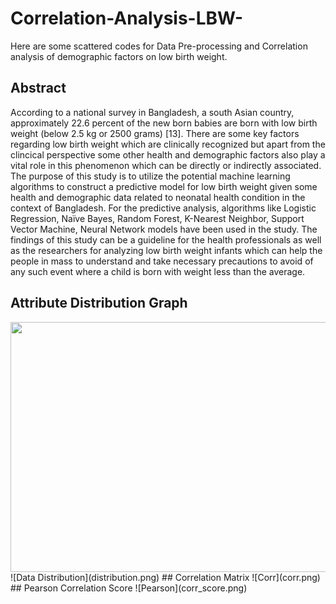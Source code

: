 # Correlation-Analysis-LBW-
Here are some scattered codes for Data Pre-processing and Correlation analysis of demographic factors on low birth weight.

## Abstract
According to a national survey in Bangladesh, a south Asian country, approximately 22.6 percent of the new born babies are born with low birth weight (below 2.5 kg or 2500 grams) [13]. There are some key factors regarding low birth weight which are clinically recognized but apart from the clincical perspective some other health and demographic factors also play a vital role in this phenomenon which can be directly or indirectly associated. The purpose of this study is to utilize the potential machine learning algorithms to construct a predictive model for low birth weight given some health and demographic data related to neonatal health condition in the context of Bangladesh. For the predictive analysis, algorithms like Logistic Regression, Naïve Bayes, Random Forest, K-Nearest Neighbor, Support Vector Machine, Neural Network models have been used in the study. The findings of this study can be a guideline for the health professionals as well as the researchers for analyzing low birth weight infants which can help the people in mass to understand and take necessary precautions to avoid of any such event where a child is born with weight less than the average.

## Attribute Distribution Graph
<img src="https://github.com/borson-sakib/Correlation-Analysis-LBW-Python/blob/master/distribution.png" width="800" height="400">
![Data Distribution](distribution.png)
## Correlation Matrix
![Corr](corr.png)
## Pearson Correlation Score
![Pearson](corr_score.png)
